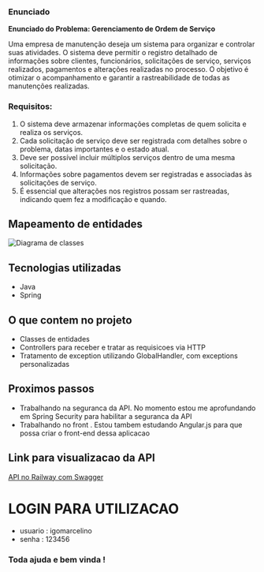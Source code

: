 ### Enunciado

**Enunciado do Problema: Gerenciamento de Ordem de Serviço**

Uma empresa de manutenção deseja um sistema para organizar e controlar suas atividades. O sistema deve permitir o registro detalhado de informações sobre clientes, funcionários, solicitações de serviço, serviços realizados, pagamentos e alterações realizadas no processo. O objetivo é otimizar o acompanhamento e garantir a rastreabilidade de todas as manutenções realizadas.

### Requisitos:

1. O sistema deve armazenar informações completas de quem solicita e realiza os serviços.
2. Cada solicitação de serviço deve ser registrada com detalhes sobre o problema, datas importantes e o estado atual.
3. Deve ser possível incluir múltiplos serviços dentro de uma mesma solicitação.
4. Informações sobre pagamentos devem ser registradas e associadas às solicitações de serviço.
5. É essencial que alterações nos registros possam ser rastreadas, indicando quem fez a modificação e quando.

### 

## Mapeamento de entidades

![Diagrama de classes](https://i.imgur.com/41L4sK1.png)

## Tecnologias utilizadas

- Java
- Spring

## O que contem no projeto

- Classes de entidades
- Controllers para receber e tratar as requisicoes via HTTP
- Tratamento de exception utilizando GlobalHandler, com exceptions personalizadas

## Proximos passos
- Trabalhando na seguranca da API. No momento estou me aprofundando em Spring Security para habilitar a seguranca da API
- Trabalhando no front . Estou tambem estudando Angular.js para que possa criar o front-end dessa aplicacao

## Link para visualizacao da API
[API no Railway com Swagger](https://gerenciamento-ordem-de-servico-production.up.railway.app/login)

# LOGIN PARA UTILIZACAO
- usuario : igomarcelino
- senha : 123456
  

### Toda ajuda e bem vinda ! 
